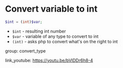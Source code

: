 # Convert variable to int

```php
$int = (int)$var;
```

- `$int` - resulting int number
- `$var` - variable of any type to convert to int
- `(int)` - asks php to convert what's on the right to int

group: convert_type


link_youtube: https://youtu.be/bVlDDr6h8-4
